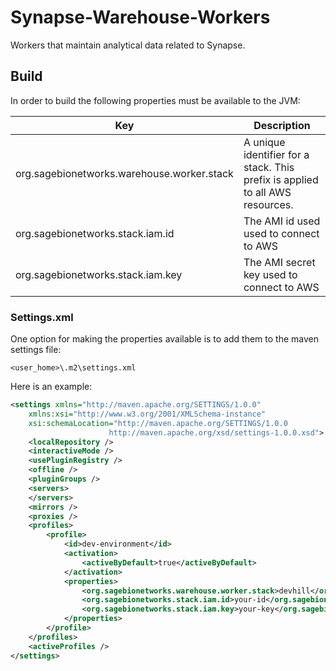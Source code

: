 # Synapse-Warehouse-Workers
Workers that maintain analytical data related to Synapse.

## Build
In order to build the following properties must be available to the JVM:

Key | Description
------------ | -------------
org.sagebionetworks.warehouse.worker.stack | A unique identifier for a stack. This prefix is applied to all AWS resources.
org.sagebionetworks.stack.iam.id | The AMI id used used to connect to AWS
org.sagebionetworks.stack.iam.key | The AMI secret key used to connect to AWS

### Settings.xml
One option for making the properties available is to add them to the maven settings file:
```
<user_home>\.m2\settings.xml
```
Here is an example:
```xml
<settings xmlns="http://maven.apache.org/SETTINGS/1.0.0"
	xmlns:xsi="http://www.w3.org/2001/XMLSchema-instance"
	xsi:schemaLocation="http://maven.apache.org/SETTINGS/1.0.0
                      http://maven.apache.org/xsd/settings-1.0.0.xsd">
	<localRepository />
	<interactiveMode />
	<usePluginRegistry />
	<offline />
	<pluginGroups />
	<servers>
	</servers>
	<mirrors />
	<proxies />
	<profiles>
		<profile>
			<id>dev-environment</id>
			<activation>
				<activeByDefault>true</activeByDefault>
			</activation>
			<properties>
				<org.sagebionetworks.warehouse.worker.stack>devhill</org.sagebionetworks.warehouse.worker.stack>
				<org.sagebionetworks.stack.iam.id>your-id</org.sagebionetworks.stack.iam.id>
				<org.sagebionetworks.stack.iam.key>your-key</org.sagebionetworks.stack.iam.key>						
			</properties>
		</profile>
	</profiles>
	<activeProfiles />
</settings>
```
